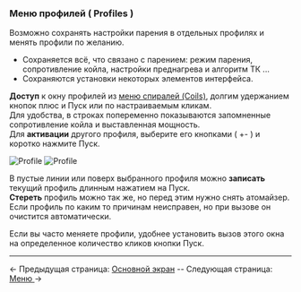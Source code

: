 ### Меню профилей ( Profiles )

Возможно сохранять настройки парения в отдельных профилях и менять профили по желанию.  
- Сохраняется всё, что связано с парением: режим парения, сопротивление койла, настройки преднагрева и алгоритм ТК ...  
- Сохраняются установки некоторых элементов интерфейса.

**Доступ** к окну профилей из [меню спиралей (Coils)](coils_ru.md), долгим удержанием кнопок плюс и Пуск или по настраиваемым кликам.  
Для удобства, в строках попеременно показываются запомненные сопротивление койла и выставленная мощность.  
Для **активации** другого профиля, выберите его кнопками ( +- ) и коротко нажмите Пуск.
  
![Profile](https://i.imgur.com/WL6F3r4.png) ![Profile](https://i.imgur.com/I9Z3VFU.png)

В пустые линии или поверх выбранного профиля можно **записать** текущий профиль длинным нажатием на Пуск.  
**Стереть** профиль можно так же, но перед этим нужно снять атомайзер.  
Если профиль по каким то причинам неисправен, но при вызове он очистится автоматически.

Если вы часто меняете профили, удобнее установить вызов этого окна на определенное количество кликов кнопки Пуск.

-----

← Предыдущая страница: [Основной экран](mainscr_ru.md) --  Следующая страница: [Меню ](menus_ru.md)→
